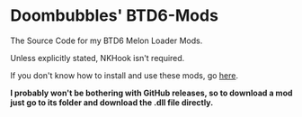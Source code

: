 # Doombubbles' BTD6-Mods

The Source Code for my BTD6 Melon Loader Mods.

Unless explicitly stated, NKHook isn't required.

If you don't know how to install and use these mods, go [here](https://gist.github.com/hemisemidemipresent/aae3a2a379e321365738e9d64995e15c).

**I probably won't be bothering with GitHub releases, so to download a mod just go to its folder and download the .dll file directly.**
